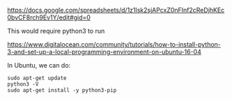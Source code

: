 https://docs.google.com/spreadsheets/d/1z1lsk2sjAPcxZ0nFInf2cReDjhKEc0bvCF8rch9Ev1Y/edit#gid=0

This would require python3 to run

https://www.digitalocean.com/community/tutorials/how-to-install-python-3-and-set-up-a-local-programming-environment-on-ubuntu-16-04

In Ubuntu, we can do:
```
sudo apt-get update
python3 -V
sudo apt-get install -y python3-pip
```
